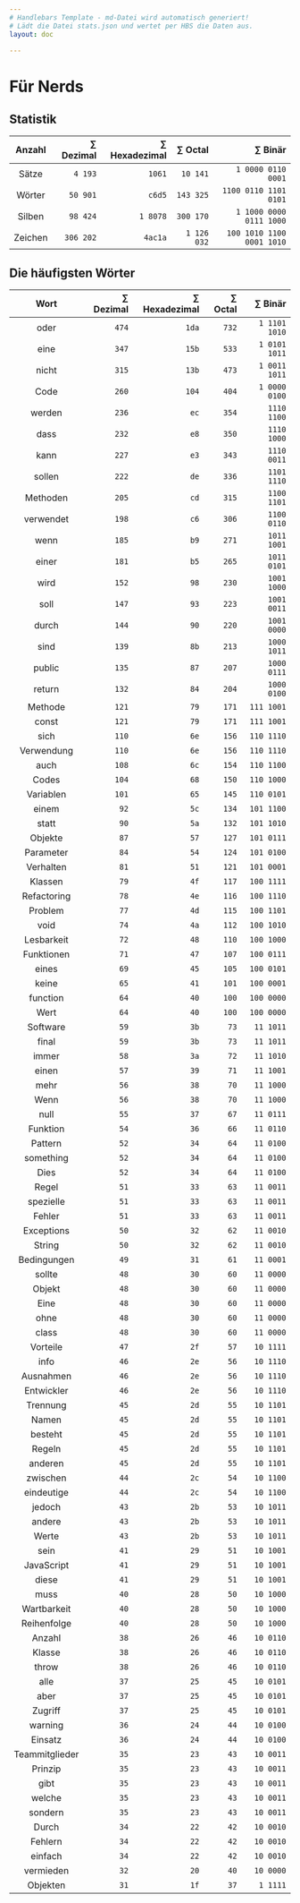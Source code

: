 ```yaml
---
# Handlebars Template - md-Datei wird automatisch generiert!
# Lädt die Datei stats.json und wertet per HBS die Daten aus.
layout: doc

---
```


# Für Nerds

## Statistik

| Anzahl | ∑ Dezimal | ∑ Hexadezimal | ∑ Octal | ∑ Binär |
|:------:|------:|------:|------:|------:|
| Sätze | `4 193` | `1061` | `10 141` | `1 0000 0110 0001` |
| Wörter | `50 901` | `c6d5` | `143 325` | `1100 0110 1101 0101` |
| Silben | `98 424` | `1 8078` | `300 170` | `1 1000 0000 0111 1000` |
| Zeichen | `306 202` | `4ac1a` | `1 126 032` | `100 1010 1100 0001 1010` |

## Die häufigsten Wörter

| Wort | ∑ Dezimal | ∑ Hexadezimal | ∑ Octal | ∑ Binär |
|:----:|--------:|---------------:|---------:|---------:|
| oder | `474` | `1da` | `732` | `1 1101 1010` |
| eine | `347` | `15b` | `533` | `1 0101 1011` |
| nicht | `315` | `13b` | `473` | `1 0011 1011` |
| Code | `260` | `104` | `404` | `1 0000 0100` |
| werden | `236` | `ec` | `354` | `1110 1100` |
| dass | `232` | `e8` | `350` | `1110 1000` |
| kann | `227` | `e3` | `343` | `1110 0011` |
| sollen | `222` | `de` | `336` | `1101 1110` |
| Methoden | `205` | `cd` | `315` | `1100 1101` |
| verwendet | `198` | `c6` | `306` | `1100 0110` |
| wenn | `185` | `b9` | `271` | `1011 1001` |
| einer | `181` | `b5` | `265` | `1011 0101` |
| wird | `152` | `98` | `230` | `1001 1000` |
| soll | `147` | `93` | `223` | `1001 0011` |
| durch | `144` | `90` | `220` | `1001 0000` |
| sind | `139` | `8b` | `213` | `1000 1011` |
| public | `135` | `87` | `207` | `1000 0111` |
| return | `132` | `84` | `204` | `1000 0100` |
| Methode | `121` | `79` | `171` | `111 1001` |
| const | `121` | `79` | `171` | `111 1001` |
| sich | `110` | `6e` | `156` | `110 1110` |
| Verwendung | `110` | `6e` | `156` | `110 1110` |
| auch | `108` | `6c` | `154` | `110 1100` |
| Codes | `104` | `68` | `150` | `110 1000` |
| Variablen | `101` | `65` | `145` | `110 0101` |
| einem | `92` | `5c` | `134` | `101 1100` |
| statt | `90` | `5a` | `132` | `101 1010` |
| Objekte | `87` | `57` | `127` | `101 0111` |
| Parameter | `84` | `54` | `124` | `101 0100` |
| Verhalten | `81` | `51` | `121` | `101 0001` |
| Klassen | `79` | `4f` | `117` | `100 1111` |
| Refactoring | `78` | `4e` | `116` | `100 1110` |
| Problem | `77` | `4d` | `115` | `100 1101` |
| void | `74` | `4a` | `112` | `100 1010` |
| Lesbarkeit | `72` | `48` | `110` | `100 1000` |
| Funktionen | `71` | `47` | `107` | `100 0111` |
| eines | `69` | `45` | `105` | `100 0101` |
| keine | `65` | `41` | `101` | `100 0001` |
| function | `64` | `40` | `100` | `100 0000` |
| Wert | `64` | `40` | `100` | `100 0000` |
| Software | `59` | `3b` | `73` | `11 1011` |
| final | `59` | `3b` | `73` | `11 1011` |
| immer | `58` | `3a` | `72` | `11 1010` |
| einen | `57` | `39` | `71` | `11 1001` |
| mehr | `56` | `38` | `70` | `11 1000` |
| Wenn | `56` | `38` | `70` | `11 1000` |
| null | `55` | `37` | `67` | `11 0111` |
| Funktion | `54` | `36` | `66` | `11 0110` |
| Pattern | `52` | `34` | `64` | `11 0100` |
| something | `52` | `34` | `64` | `11 0100` |
| Dies | `52` | `34` | `64` | `11 0100` |
| Regel | `51` | `33` | `63` | `11 0011` |
| spezielle | `51` | `33` | `63` | `11 0011` |
| Fehler | `51` | `33` | `63` | `11 0011` |
| Exceptions | `50` | `32` | `62` | `11 0010` |
| String | `50` | `32` | `62` | `11 0010` |
| Bedingungen | `49` | `31` | `61` | `11 0001` |
| sollte | `48` | `30` | `60` | `11 0000` |
| Objekt | `48` | `30` | `60` | `11 0000` |
| Eine | `48` | `30` | `60` | `11 0000` |
| ohne | `48` | `30` | `60` | `11 0000` |
| class | `48` | `30` | `60` | `11 0000` |
| Vorteile | `47` | `2f` | `57` | `10 1111` |
| info | `46` | `2e` | `56` | `10 1110` |
| Ausnahmen | `46` | `2e` | `56` | `10 1110` |
| Entwickler | `46` | `2e` | `56` | `10 1110` |
| Trennung | `45` | `2d` | `55` | `10 1101` |
| Namen | `45` | `2d` | `55` | `10 1101` |
| besteht | `45` | `2d` | `55` | `10 1101` |
| Regeln | `45` | `2d` | `55` | `10 1101` |
| anderen | `45` | `2d` | `55` | `10 1101` |
| zwischen | `44` | `2c` | `54` | `10 1100` |
| eindeutige | `44` | `2c` | `54` | `10 1100` |
| jedoch | `43` | `2b` | `53` | `10 1011` |
| andere | `43` | `2b` | `53` | `10 1011` |
| Werte | `43` | `2b` | `53` | `10 1011` |
| sein | `41` | `29` | `51` | `10 1001` |
| JavaScript | `41` | `29` | `51` | `10 1001` |
| diese | `41` | `29` | `51` | `10 1001` |
| muss | `40` | `28` | `50` | `10 1000` |
| Wartbarkeit | `40` | `28` | `50` | `10 1000` |
| Reihenfolge | `40` | `28` | `50` | `10 1000` |
| Anzahl | `38` | `26` | `46` | `10 0110` |
| Klasse | `38` | `26` | `46` | `10 0110` |
| throw | `38` | `26` | `46` | `10 0110` |
| alle | `37` | `25` | `45` | `10 0101` |
| aber | `37` | `25` | `45` | `10 0101` |
| Zugriff | `37` | `25` | `45` | `10 0101` |
| warning | `36` | `24` | `44` | `10 0100` |
| Einsatz | `36` | `24` | `44` | `10 0100` |
| Teammitglieder | `35` | `23` | `43` | `10 0011` |
| Prinzip | `35` | `23` | `43` | `10 0011` |
| gibt | `35` | `23` | `43` | `10 0011` |
| welche | `35` | `23` | `43` | `10 0011` |
| sondern | `35` | `23` | `43` | `10 0011` |
| Durch | `34` | `22` | `42` | `10 0010` |
| Fehlern | `34` | `22` | `42` | `10 0010` |
| einfach | `34` | `22` | `42` | `10 0010` |
| vermieden | `32` | `20` | `40` | `10 0000` |
| Objekten | `31` | `1f` | `37` | `1 1111` |
